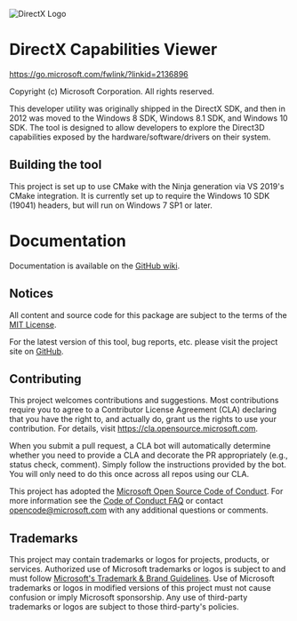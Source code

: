 ![DirectX Logo](https://github.com/microsoft/DxCapsViewer/wiki/Dx_Logo.gif)

# DirectX Capabilities Viewer

https://go.microsoft.com/fwlink/?linkid=2136896

Copyright (c) Microsoft Corporation. All rights reserved.

This developer utility was originally shipped in the DirectX SDK, and then in 2012 was moved to the Windows 8 SDK, Windows 8.1 SDK, and Windows 10 SDK. The tool is designed to allow developers to explore the Direct3D capabilities exposed by the hardware/software/drivers on their system.

## Building the tool

This project is set up to use CMake with the Ninja generation via VS 2019's CMake integration. It is currently set up to require the Windows 10 SDK (19041) headers, but will run on Windows 7 SP1 or later.

# Documentation

Documentation is available on the [GitHub wiki](https://github.com/microsoft/DxCapsViewer/wiki).

## Notices

All content and source code for this package are subject to the terms of the [MIT License](http://opensource.org/licenses/MIT).

For the latest version of this tool, bug reports, etc. please visit the project site on [GitHub](https://github.com/microsoft/DxCapsViewer).

## Contributing

This project welcomes contributions and suggestions. Most contributions require you to agree to a Contributor License Agreement (CLA) declaring that you have the right to, and actually do, grant us the rights to use your contribution. For details, visit https://cla.opensource.microsoft.com.

When you submit a pull request, a CLA bot will automatically determine whether you need to provide a CLA and decorate the PR appropriately (e.g., status check, comment). Simply follow the instructions provided by the bot. You will only need to do this once across all repos using our CLA.

This project has adopted the [Microsoft Open Source Code of Conduct](https://opensource.microsoft.com/codeofconduct/). For more information see the [Code of Conduct FAQ](https://opensource.microsoft.com/codeofconduct/faq/) or contact [opencode@microsoft.com](mailto:opencode@microsoft.com) with any additional questions or comments.

## Trademarks

This project may contain trademarks or logos for projects, products, or services. Authorized use of Microsoft trademarks or logos is subject to and must follow [Microsoft's Trademark & Brand Guidelines](https://www.microsoft.com/en-us/legal/intellectualproperty/trademarks/usage/general). Use of Microsoft trademarks or logos in modified versions of this project must not cause confusion or imply Microsoft sponsorship. Any use of third-party trademarks or logos are subject to those third-party's policies.
